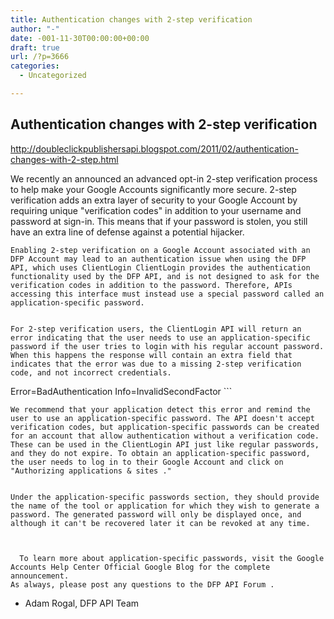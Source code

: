 ```yaml
---
title: Authentication changes with 2-step verification
author: "-"
date: -001-11-30T00:00:00+00:00
draft: true
url: /?p=3666
categories:
  - Uncategorized

---
```

## Authentication changes with 2-step verification
http://doubleclickpublishersapi.blogspot.com/2011/02/authentication-changes-with-2-step.html

We recently an announced an advanced opt-in 2-step verification process to help make your Google Accounts significantly more secure. 2-step verification adds an extra layer of security to your Google Account by requiring unique "verification codes" in addition to your username and password at sign-in. This means that if your password is stolen, you still have an extra line of defense against a potential hijacker.
  
    Enabling 2-step verification on a Google Account associated with an DFP Account may lead to an authentication issue when using the DFP API, which uses ClientLogin ClientLogin provides the authentication functionality used by the DFP API, and is not designed to ask for the verification codes in addition to the password. Therefore, APIs accessing this interface must instead use a special password called an application-specific password.
  
  
    For 2-step verification users, the ClientLogin API will return an error indicating that the user needs to use an application-specific password if the user tries to login with his regular account password. When this happens the response will contain an extra field that indicates that the error was due to a missing 2-step verification code, and not incorrect credentials.
  
   Error=BadAuthentication Info=InvalidSecondFactor ```
  
    We recommend that your application detect this error and remind the user to use an application-specific password. The API doesn't accept verification codes, but application-specific passwords can be created for an account that allow authentication without a verification code. These can be used in the ClientLogin API just like regular passwords, and they do not expire. To obtain an application-specific password, the user needs to log in to their Google Account and click on "Authorizing applications & sites ."
  
  
    Under the application-specific passwords section, they should provide the name of the tool or application for which they wish to generate a password. The generated password will only be displayed once, and although it can't be recovered later it can be revoked at any time.
  
  
    
      To learn more about application-specific passwords, visit the Google Accounts Help Center Official Google Blog for the complete announcement.
    As always, please post any questions to the DFP API Forum .
    
    
 - Adam Rogal, DFP API Team